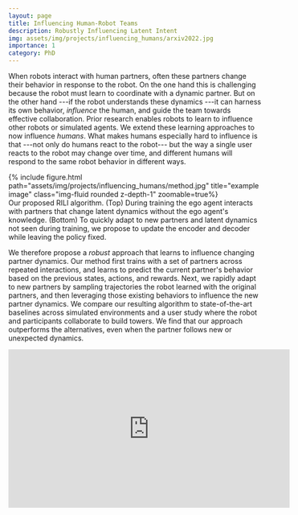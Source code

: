 ```yaml
---
layout: page
title: Influencing Human-Robot Teams
description: Robustly Influencing Latent Intent
img: assets/img/projects/influencing_humans/arxiv2022.jpg
importance: 1
category: PhD
---
```


When robots interact with human partners, often these partners change their behavior in response to the robot. On the one hand this is challenging because the robot must learn to coordinate with a dynamic partner. But on the other hand ---if the robot understands these dynamics ---it can harness its own behavior, <em>influence</em> the human, and guide the team towards effective collaboration. Prior research enables robots to learn to influence other robots or simulated agents. We extend these learning approaches to now influence <em>humans</em>. What makes humans especially hard to influence is that ---not only do humans react to the robot--- but the way a single user reacts to the robot may change over time, and different humans will respond to the same robot behavior in different ways.


<div class="row">
<div class="col-sm mt-3 mt-md-0">
{% include figure.html path="assets/img/projects/influencing_humans/method.jpg" title="example image" class="img-fluid rounded z-depth-1" zoomable=true%}
</div>
</div>
<div class="caption">
Our proposed RILI algorithm. (Top) During training the ego agent interacts with partners that change latent dynamics without the ego agent's knowledge. (Bottom) To quickly adapt to new partners and latent dynamics not seen during training, we propose to update the encoder and decoder while leaving the policy fixed.
</div>

We therefore propose a <em>robust</em> approach that learns to influence changing partner dynamics. Our method first trains with a set of partners across repeated interactions, and learns to predict the current partner's behavior based on the previous states, actions, and rewards. Next, we rapidly adapt to new partners by sampling trajectories the robot learned with the original partners, and then leveraging those existing behaviors to influence the new partner dynamics. We compare our resulting algorithm to state-of-the-art baselines across simulated environments and a user study where the robot and participants collaborate to build towers. We find that our approach outperforms the alternatives, even when the partner follows new or unexpected dynamics.



<p align="center"><iframe width="560" height="315" src="https://www.youtube.com/embed/lYsWM8An18g?rel=0" title="YouTube video player" frameborder="0" allow="accelerometer; autoplay; clipboard-write; encrypted-media; gyroscope; picture-in-picture" allowfullscreen></iframe>
</p>
